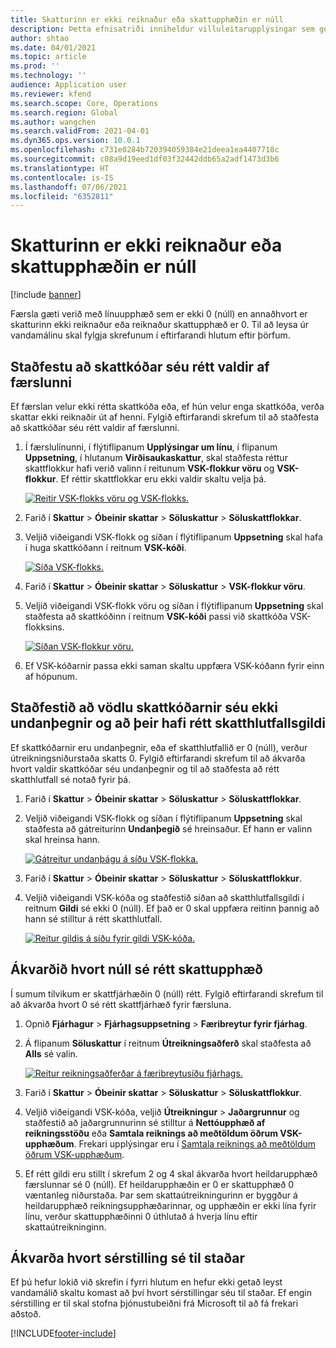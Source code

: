 ```yaml
---
title: Skatturinn er ekki reiknaður eða skattupphæðin er núll
description: Þetta efnisatriði inniheldur villuleitarupplýsingar sem geta hjálpað þegar skattaupphæðin er 0 (núll) eða skatturinn er ekki reiknaður.
author: shtao
ms.date: 04/01/2021
ms.topic: article
ms.prod: ''
ms.technology: ''
audience: Application user
ms.reviewer: kfend
ms.search.scope: Core, Operations
ms.search.region: Global
ms.author: wangchen
ms.search.validFrom: 2021-04-01
ms.dyn365.ops.version: 10.0.1
ms.openlocfilehash: c731e0284b720394059384e21deea1ea4407718c
ms.sourcegitcommit: c08a9d19eed1df03f32442ddb65a2adf1473d3b6
ms.translationtype: HT
ms.contentlocale: is-IS
ms.lasthandoff: 07/06/2021
ms.locfileid: "6352811"
---
```

# <a name="tax-isnt-calculated-or-the-tax-amount-is-zero"></a>Skatturinn er ekki reiknaður eða skattupphæðin er núll

[!include [banner](../includes/banner.md)]

Færsla gæti verið með línuupphæð sem er ekki 0 (núll) en annaðhvort er skatturinn ekki reiknaður eða reiknaður skattupphæð er 0. Til að leysa úr vandamálinu skal fylgja skrefunum í eftirfarandi hlutum eftir þörfum.

## <a name="verify-that-tax-codes-are-correctly-selected-by-the-transaction"></a>Staðfestu að skattkóðar séu rétt valdir af færslunni

Ef færslan velur ekki rétta skattkóða eða, ef hún velur enga skattkóða, verða skattar ekki reiknaðir út af henni. Fylgið eftirfarandi skrefum til að staðfesta að skattkóðar séu rétt valdir af færslunni. 

1. Í færslulínunni, í flýtiflipanum **Upplýsingar um línu**, í flipanum **Uppsetning**, í hlutanum **Virðisaukaskattur**, skal staðfesta réttur skattflokkur hafi verið valinn í reitunum **VSK-flokkur vöru** og **VSK-flokkur**. Ef réttir skattflokkar eru ekki valdir skaltu velja þá.

    [![Reitir VSK-flokks vöru og VSK-flokks.](./media/tax-not-calculated-tax-amount-zero-Picture1.png)](./media/tax-not-calculated-tax-amount-zero-Picture1.png)

2. Farið í **Skattur** \> **Óbeinir skattar** \> **Söluskattur** \> **Söluskattflokkar**.
3. Veljið viðeigandi VSK-flokk og síðan í flýtiflipanum **Uppsetning** skal hafa í huga skattkóðann í reitnum **VSK-kóði**.

    [![Síða VSK-flokks.](./media/tax-not-calculated-tax-amount-zero-Picture2.png)](./media/tax-not-calculated-tax-amount-zero-Picture2.png)

4. Farið í **Skattur** \> **Óbeinir skattar** \> **Söluskattur** \> **VSK-flokkur vöru**.
5. Veljið viðeigandi VSK-flokk vöru og síðan í flýtiflipanum **Uppsetning** skal staðfesta að skattkóðinn í reitnum **VSK-kóði** passi við skattkóða VSK-flokksins.

    [![Síðan VSK-flokkur vöru.](./media/tax-not-calculated-tax-amount-zero-Picture3.png)](./media/tax-not-calculated-tax-amount-zero-Picture3.png)

6. Ef VSK-kóðarnir passa ekki saman skaltu uppfæra VSK-kóðann fyrir einn af hópunum.

## <a name="verify-that-the-selected-tax-codes-arent-exempt-and-that-they-have-the-correct-tax-rate-value"></a>Staðfestið að vödlu skattkóðarnir séu ekki undanþegnir og að þeir hafi rétt skatthlutfallsgildi

Ef skattkóðarnir eru undanþegnir, eða ef skatthlutfallið er 0 (núll), verður útreikningsniðurstaða skatts 0. Fylgið eftirfarandi skrefum til að ákvarða hvort valdir skattkóðar séu undanþegnir og til að staðfesta að rétt skatthlutfall sé notað fyrir þá.

1. Farið í **Skattur** \> **Óbeinir skattar** \> **Söluskattur** \> **Söluskattflokkar**.
2. Veljið viðeigandi VSK-flokk og síðan í flýtiflipanum **Uppsetning** skal staðfesta að gátreiturinn **Undanþegið** sé hreinsaður. Ef hann er valinn skal hreinsa hann.

    [![Gátreitur undanþágu á síðu VSK-flokka.](./media/tax-not-calculated-tax-amount-zero-Picture4.png)](./media/tax-not-calculated-tax-amount-zero-Picture4.png)

3. Farið í **Skattur** \> **Óbeinir skattar** \> **Söluskattur** \> **Söluskattflokkur**.
4. Veljið viðeigandi VSK-kóða og staðfestið síðan að skatthlutfallsgildi í reitnum **Gildi** sé ekki 0 (núll). Ef það er 0 skal uppfæra reitinn þannig að hann sé stilltur á rétt skatthlutfall.

    [![Reitur gildis á síðu fyrir gildi VSK-kóða.](./media/tax-not-calculated-tax-amount-zero-Picture5.png)](./media/tax-not-calculated-tax-amount-zero-Picture5.png)

## <a name="determine-whether-zero-is-the-correct-tax-amount"></a>Ákvarðið hvort núll sé rétt skattupphæð

Í sumum tilvikum er skattfjárhæðin 0 (núll) rétt. Fylgið eftirfarandi skrefum til að ákvarða hvort 0 sé rétt skattfjárhæð fyrir færsluna.

1. Opnið **Fjárhagur** \> **Fjárhagsuppsetning** \> **Færibreytur fyrir fjárhag**.
2. Á flipanum **Söluskattur** í reitnum **Útreikningsaðferð** skal staðfesta að **Alls** sé valin.

    [![Reitur reikningsaðferðar á færibreytusíðu fjárhags.](./media/tax-not-calculated-tax-amount-zero-Picture6.png)](./media/tax-not-calculated-tax-amount-zero-Picture6.png)

3. Farið í **Skattur** \> **Óbeinir skattar** \> **Söluskattur** \> **Söluskattflokkur**.
4. Veljið viðeigandi VSK-kóða, veljið **Útreikningur** \> **Jaðargrunnur** og staðfestið að jaðargrunnurinn sé stilltur á **Nettóupphæð af reikningsstöðu** eða **Samtala reiknings að meðtöldum öðrum VSK-upphæðum**. Frekari upplýsingar eru í [Samtala reiknings að meðtöldum öðrum VSK-upphæðum](marginal-base-field.md#invoice-total-incl-other-sales-tax-amounts).
5. Ef rétt gildi eru stillt í skrefum 2 og 4 skal ákvarða hvort heildarupphæð færslunnar sé 0 (núll). Ef heildarupphæðin er 0 er skattupphæð 0 væntanleg niðurstaða. Þar sem skattaútreikningurinn er byggður á heildarupphæð reikningsupphæðarinnar, og upphæðin er ekki lína fyrir línu, verður skattupphæðinni 0 úthlutað á hverja línu eftir skattaútreikninginn.

## <a name="determine-whether-customization-exists"></a>Ákvarða hvort sérstilling sé til staðar

Ef þú hefur lokið við skrefin í fyrri hlutum en hefur ekki getað leyst vandamálið skaltu komast að því hvort sérstillingar séu til staðar. Ef engin sérstilling er til skal stofna þjónustubeiðni frá Microsoft til að fá frekari aðstoð.

[!INCLUDE[footer-include](../../includes/footer-banner.md)]
